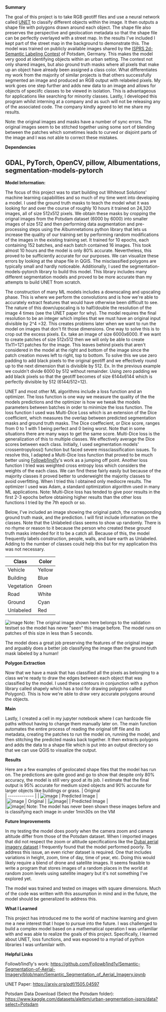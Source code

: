 **Summary**

The goal of this project is to take RGB geotiff files and use a neural network called [UNET]([url](https://arxiv.org/pdf/1505.04597)) to classify different objects within the image. It then outputs a shape file with polygons drawn around each object. The shape file also preserves the perspective and geolocation metadata so that the shape file can be perfectly overlayed with a street map. In the results I've included I kept part of the street map in the background to demonstrate this. The model was trained on publicly available images shared by the [ISPRS 2d-Semantic Labeling Contest]([url](https://www.isprs.org/education/benchmarks/UrbanSemLab/2d-sem-label-potsdam.aspx)) of Potsdam, Germany. This makes the model very good at identifying objects within an urban setting. The contest not only shared images, but also ground truth masks where all pixels that make up an object have already been assigned a class color. What differentiates my work from the majority of similar projects is that others successfully segmented an image and produced an RGB output with relabeled pixels. My work goes one step further and adds new data to an image and allows for objects of speciifc classes to be viewed in isolation. This is advantageous for applications like searching for minority classes. Lastly, I developed this program whilst interning at a company and as such will not be releasing any of the associated code. The company kindly agreed to let me share my results.

Note: the original images and masks have a number of sync errors. The original images seem to be stitched together using some sort of blending between the patches which sometimes leads to curved or disjoint parts of the image and I was not able to correct these mistakes.

**Dependencies**

GDAL, 
PyTorch, 
OpenCV, 
pillow, 
Albumentations, 
segmentation-models-pytorch
-----------------------------

**Model Information:**

The focus of this project was to start building out Whiteout Solutions' machine learning capabilities and so much of my time went into developing a model. I used the ground truth masks to teach the model what it was looking for and over the course of roughly 10 hours it trained on 24,320 images, all of size 512x512 pixels. We obtain these masks by cropping the orignal images from the Potsdam dataset (6000 by 6000) into smaller images of size 512 and then performing data augmentation and pre-processing steps using the Albumnetations python library that lets us increase the quality of our training set by performing random modifications of the images in the existing training set. It trained for 10 epochs, each containing 152 batches, and each batch contained 16 images. This took almost 10 hours and the model is only 80% accurate. Nevertheless, this proved to be sufficiently accurate for our purposes. We can visualize these errors by looking at the shape file in QGIS. The misclassified polygons are typically small and hardly noticeable. Additionally, I used the segmentation-models-pytorch library to build this model. This library includes many different segmentation models and proved to be more accurate than my attempts to build UNET from scratch.

The construction of many ML models includes a downscaling and upscaling phase. This is where we perform the convolutions and is how we're able to accurately extract features that would have otherwise been difficult to see. The nature of this down/upscaling is to half/double the resolution of the image 4 times (see the UNET paper for why). The model requires the final resolution to be an integer which implies that we must have an original input divisible by 2^4 =32. This creates problems later when we want to run the model on images that don't fit those dimensions. One way to solve this is to crop out the excess pixels. Ex. take an image of size 6000x6000. If we want to create patches of size 512x512 then we will only be able to create 11x11=121 patches for the image. This leaves behind pixels that aren't considered in the model at the right and bottom of the image since the patch creation moves left to right, top to bottom. To solve this we use zero padding to add black pixels to the original geotiff and we effectively round up to the next dimension that is divisible by 512. Ex. In the previous example we couldn't divide 6000 by 512 without remainder. Using zero padding we add black pixels so that the geotiff becomes of size 6144x6144 which is perfectly divisible by 512 (6144/512=12). 

UNET and most other ML algorithms include a loss function and an optimizer. The loss function is one way we measure the quality of the the models predictions and the optimizer is how we tweak the models parameters between batches in order to minimize the loss function. The loss function I used was Multi-Dice Loss which is an extension of the Dice coefficient, which measures the overlap between predicted segmentation masks and ground truth masks. The Dice coeffecient, or Dice score, ranges from 0 to 1 with 1 being perfect and 0 being worst. Note that in some situations there are many ways to get the same score. Multi-Dice loss is the generalization of this to multiple classes. We effectively average the Dice scores between each class. Initially, I used segmentation models' crossentropyloss() function but faced severe missclassification issues. To resolve this, I adapted a Multi-Dice loss function that proved to be much better using [Followb1ind1y]([url](https://github.com/Followb1ind1y/Semantic-Segmentation-of-Aerial-Imagery))'s work as a jumping off point. Another loss function I tried was weighted cross entropy loss which considers the weights of the each class. We can find these fairly easily but because of the majority classes it proved better to underweight the majority classes to avoid overfitting. When I tried this I obtained only mediocre results. The optimizer I used was Adam, a standard optimization algorithm used in many ML applications. 
Note: Multi-Dice loss has tended to give poor results in the first 2-3 epochs before obtaining higher results than the other loss functions I tried by the 7th epoch or so.

Below, I've included an image showing the original patch, the corresponding ground truth mask, and the prediction. I will first include information on the classes. Note that the Unlabeled class seems to show up randomly. There is no rhyme or reason to it because the person who created these ground truth masks intended for it to be a catch all. Because of this, the model frequently labels construction, people, walls, and bare earth as Unlabeled. Adding to the number of classes could help this but for my application this was not necessary.

| Class        | Color |
| ------------- | ------------- |
| Vehicle       | Yellow  |
| Building  | Blue  |
| Vegetation       | Green  |
| Road       | White  |
| Ground  | Cyan  |
| Unlabeled      | Red  |
![image](https://github.com/tnormand262/UNET_Classifier/assets/160414926/eb423e00-4cf2-441d-a0af-f7fedf418f80)
Note: The original image shown here belongs to the validation testset so the model has never "seen" this image before. The model runs on patches of this size in less than 5 seconds.

The model does a great job preserving the features of the original image and arguably does a better job classifying the image than the ground truth mask labeled by a human!

**Polygon Extraction**

Now that we have a mask that has classified all the pixels as belonging to a class we're ready to draw the edges between each object that was classified by the model. I used these contours in conjunction with a python library called shapely which has a tool for drawing polygons called Polygon(). This is how we're able to draw very accurate polygons around the objects.

**Main**

Lastly, I created a cell in my jupyter notebook where I can hardcode file paths without having to change them manually later on. The main function automates the entire process of reading the original tiff file and its metadata, creating the patches to run the model on, running the model, and then stitching the predicted masks back together. It then extracts polygons and adds the data to a shape file which is put into an output directory so that we can use QGIS to visualize the output.

**Results**

Here are a few examples of geolocated shape files that the model has run on. The predictions are quite good and go to show that despite only 80% accuracy, the model is still very good at its job. I estimate that the final output is 95% accurate for medium sized objects and 90% accurate for larger objects like buildings or grass.
| Original        
| ------------- |
| ![image](https://github.com/tnormand262/UNET_Classifier/assets/160414926/387db528-1c59-45de-8256-efb8012bee8b)
| Predicted Image |        
|![image](https://github.com/tnormand262/UNET_Classifier/assets/160414926/dbbaa830-2cca-4839-bf79-86f17766de3b)
| Original        |
|![image](https://github.com/tnormand262/UNET_Classifier/assets/160414926/98969a2f-51c8-4c58-aebc-9a26522ce398)|
| Predicted Image |        
|![image](https://github.com/tnormand262/UNET_Classifier/assets/160414926/df208fec-b1e2-41ff-ae8c-c4c910cde303)|
Note: The model has never been shown these images before and is classifying each image in under 1min30s on the VM


**Future Improvements**

In my testing the model does poorly when the camera zoom and camera altitude differ from those of the Potsdam dataset. When I imported images that did not respect the zoom or altitude specifications like the [Dubai aerial imagery dataset]([url](https://www.kaggle.com/datasets/humansintheloop/semantic-segmentation-of-aerial-imagery)) I frequently found that the model performed poorly. To address this issue, an even richer dataset is required. One that includes variations in height, zoom, time of day, time of year, etc. Doing this would likely require a blend of drone and satellite images. It seems feasible to write a program that stores images of a random places in the world at random zoom levels using satellite imagery but it's not something I've explored yet. 

The model was trained and tested on images with square dimensions. Much of the code was written with this assumption in mind and in the future, the model should be generalized to address this.

**What I Learned**

This project has introduced me to the world of machine learning and given me a new interest that I hope to pursue into the future. I was challenged to build a complex model based on a mathematical operation I was unfamiliar with and was able to realize the goals of this project. Specifically, I learned about UNET, loss functions, and was exposed to a myriad of python libraries I was unfamilair with.

**Helpful Links**

Followb1ind1y's work: https://github.com/Followb1ind1y/Semantic-Segmentation-of-Aerial-Imagery/blob/main/Semantic_Segmentation_of_Aerial_Imagery.ipynb

UNET Paper: https://arxiv.org/pdf/1505.04597

Potsdam Data Download (Select the Potsdam folder): https://www.kaggle.com/datasets/aletbm/urban-segmentation-isprs/data?select=Potsdam 



